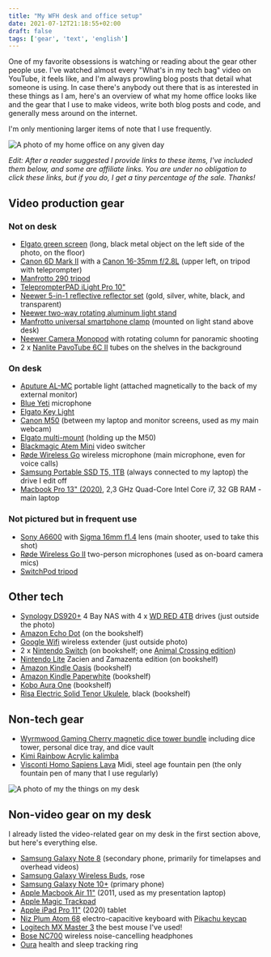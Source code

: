 ```yaml
---
title: "My WFH desk and office setup"
date: 2021-07-12T21:18:55+02:00
draft: false
tags: ['gear', 'text', 'english']
---
```

One of my favorite obsessions is watching or reading about the gear other people use. I've watched almost every "What's in my tech bag" video on YouTube, it feels like, and I'm always prowling blog posts that detail what someone is using. In case there's anybody out there that is as interested in these things as I am, here's an overview of what my home office looks like and the gear that I use to make videos, write both blog posts and code, and generally mess around on the internet.

I'm only mentioning larger items of note that I use frequently.

![A photo of my home office on any given day](/assets/gear-study.JPG)

_Edit: After a reader suggested I provide links to these items, I've included them below, and some are affiliate links. You are under no obligation to click these links, but if you do, I get a tiny percentage of the sale. Thanks!_

## Video production gear

### Not on desk

- [Elgato green screen](https://amzn.to/3jcSNva) (long, black metal object on the left side of the photo, on the floor)
- [Canon 6D Mark II](https://amzn.to/3ltqOdy) with a [Canon 16-35mm f/2.8L](https://amzn.to/3rTm6XK) (upper left, on tripod with teleprompter)
- [Manfrotto 290 tripod](https://amzn.to/3rQ1kIl)
- [TeleprompterPAD iLight Pro 10"](https://amzn.to/2TQA3sD)
- [Neewer 5-in-1 reflective reflector set](https://amzn.to/3jiNpH1) (gold, silver, white, black, and transparent)
- [Neewer two-way rotating aluminum light stand](https://amzn.to/3fpnkVC)
- [Manfrotto universal smartphone clamp](https://amzn.to/3jen4K2) (mounted on light stand above desk)
- [Neewer Camera Monopod](https://amzn.to/2WSA3tt) with rotating column for panoramic shooting
- 2 x [Nanlite PavoTube 6C II](http://en.nanlite.com/products/detail-174) tubes on the shelves in the background

### On desk

- [Aputure AL-MC](https://amzn.to/3fub99P) portable light (attached magnetically to the back of my external monitor)
- [Blue Yeti](https://amzn.to/3foIliT) microphone
- [Elgato Key Light](https://amzn.to/3s46hxv)
- [Canon M50](https://amzn.to/3yi8VSp) (between my laptop and monitor screens, used as my main webcam)
- [Elgato multi-mount](https://amzn.to/3A7HKdv) (holding up the M50)
- [Blackmagic Atem Mini](https://amzn.to/3fv26FA) video switcher
- [Røde Wireless Go](https://amzn.to/3rZfVRW) wireless microphone (main microphone, even for voice calls)
- [Samsung Portable SSD T5, 1TB](https://amzn.to/2Vcj84H) (always connected to my laptop) the drive I edit off
- [Macbook Pro 13" (2020)](https://amzn.to/3rZggnG), 2,3 GHz Quad-Core Intel Core i7, 32 GB RAM - main laptop

### Not pictured but in frequent use

- [Sony A6600](https://amzn.to/3CmuLH1) with [Sigma 16mm f1.4](https://amzn.to/3xn3ZKD) lens (main shooter, used to take this shot) 
- [Røde Wireless Go II](https://amzn.to/2Vc1A8R) two-person microphones (used as on-board camera mics)
- [SwitchPod tripod](https://amzn.to/3fowSA0)

## Other tech

- [Synology DS920+](https://amzn.to/3AbSrff) 4 Bay NAS with 4 x [WD RED 4TB](https://amzn.to/2VesKfg) drives (just outside the photo)
- [Amazon Echo Dot](https://amzn.to/3iki732) (on the bookshelf)
- [Google Wifi](https://amzn.to/3rZh0Ju) wireless extender (just outside photo)
- 2 x [Nintendo Switch](https://amzn.to/3jcWy3K) (on bookshelf; one [Animal Crossing edition](https://amzn.to/3jgXK6h))
- [Nintendo Lite](https://amzn.to/3A8PBr8) Zacien and Zamazenta edition (on bookshelf)
- [Amazon Kindle Oasis](https://amzn.to/3xsRwFy) (bookshelf)
- [Amazon Kindle Paperwhite](https://amzn.to/37fVvur) (bookshelf)
- [Kobo Aura One](https://us.kobobooks.com/products/kobo-aura-one/) (bookshelf)
- [Risa Electric Solid Tenor Ukulele](https://www.thomannmusic.com/risa_uke_solid_tenor.htm), black (bookshelf)

## Non-tech gear

- [Wyrmwood Gaming Cherry magnetic dice tower bundle](https://wyrmwoodgaming.com/products/cherry-magnetic-dice-tower/) including dice tower, personal dice tray, and dice vault
- [Kimi Rainbow Acrylic kalimba](https://amzn.to/3jioG5p)
- [Visconti Homo Sapiens Lava](https://amzn.to/3CeHdIw) Midi, steel age fountain pen (the only fountain pen of many that I use regularly)

![A photo of my the things on my desk](/assets/gear-desk.JPG)

## Non-video gear on my desk

I already listed the video-related gear on my desk in the first section above, but here's everything else.

- [Samsung Galaxy Note 8](https://amzn.to/3rOo8Iw) (secondary phone, primarily for timelapses and overhead videos)
- [Samsung Galaxy Wireless Buds](https://amzn.to/3lrYgkl), rose
- [Samsung Galaxy Note 10+](https://amzn.to/3CfKxmH) (primary phone)
- [Apple Macbook Air 11"](https://amzn.to/3lotmtj) (2011, used as my presentation laptop)
- [Apple Magic Trackpad](https://amzn.to/3inWn6g)
- [Apple iPad Pro 11"](https://amzn.to/3CgzR7E) (2020) tablet
- [Niz Plum Atom 68](https://www.nizkeyboard.com/collections/peripherals/products/niz-2019-new-atom-68-ec-bluetooth-keyboard-rgb-or-non-rgb?variant=30346364059719) electro-capacitive keyboard with [Pikachu keycap](https://www.etsy.com/listing/902250753)
- [Logitech MX Master 3](https://amzn.to/3xpYeMe) the best mouse I've used!
- [Bose NC700](https://amzn.to/3lt8rFi) wireless noise-cancelling headphones
- [Oura](https://ouraring.com/product/heritage-silver/step1) health and sleep tracking ring